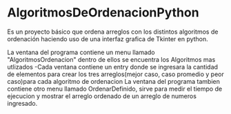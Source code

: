 # AlgoritmosDeOrdenacionPython
Es un proyecto básico que  ordena arreglos con los distintos algoritmos de ordenación haciendo uso de una interfaz grafica de Tkinter en python.

La ventana del programa contiene un menu llamado  "AlgoritmosOrdenacion" dentro de ellos se encuentra los Algoritmos mas utlizados
  -Cada ventana contiene un entry donde se ingresara la cantidad de elementos para crear los tres arreglos(mejor caso, caso promedio y peor caso)para cada algoritmo de ordenacion
La ventana del programa tambien contiene otro menu llamado OrdenarDefinido, sirve para medir el tiempo de ejecucion y mostrar el arreglo ordenado de un arreglo de numeros ingresado.
